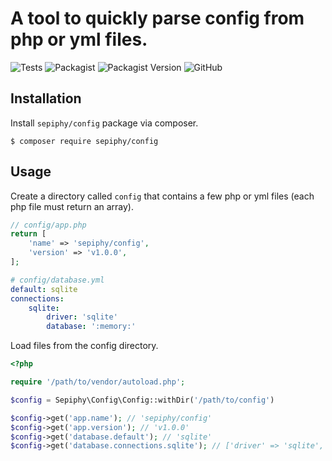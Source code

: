 # A tool to quickly parse config from php or yml files.

![Tests](https://img.shields.io/github/workflow/status/sepiphy/config/tests?label=tests)
![Packagist](https://img.shields.io/packagist/dt/sepiphy/config.svg)
![Packagist Version](https://img.shields.io/packagist/v/sepiphy/config.svg?label=version)
![GitHub](https://img.shields.io/github/license/sepiphy/config.svg)

## Installation

Install `sepiphy/config` package via composer.

    $ composer require sepiphy/config

## Usage

Create a directory called `config` that contains a few php or yml files (each php file must return an array).

```php
// config/app.php
return [
    'name' => 'sepiphy/config',
    'version' => 'v1.0.0',
];
```

```yaml
# config/database.yml
default: sqlite
connections:
    sqlite:
        driver: 'sqlite'
        database: ':memory:'
```

Load files from the config directory.

```php
<?php

require '/path/to/vendor/autoload.php';

$config = Sepiphy\Config\Config::withDir('/path/to/config')

$config->get('app.name'); // 'sepiphy/config'
$config->get('app.version'); // 'v1.0.0'
$config->get('database.default'); // 'sqlite'
$config->get('database.connections.sqlite'); // ['driver' => 'sqlite', 'database' => ':memory:']
```
